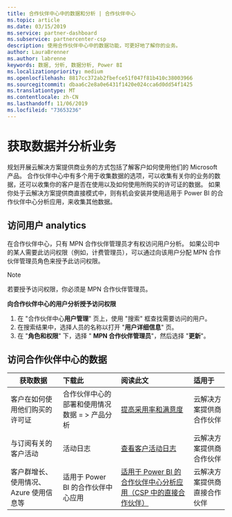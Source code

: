 ```yaml
---
title: 合作伙伴中心中的数据和分析 | 合作伙伴中心
ms.topic: article
ms.date: 03/15/2019
ms.service: partner-dashboard
ms.subservice: partnercenter-csp
description: 使用合作伙伴中心中的数据功能，可更好地了解你的业务。
author: LauraBrenner
ms.author: labrenne
keywords: 数据, 分析, 数据分析, Power BI
ms.localizationpriority: medium
ms.openlocfilehash: 8817cc372ab2fbefce51f047f81b410c38003966
ms.sourcegitcommit: dbaa6c2e8a0e6431f1420e024cca6d0dd54f1425
ms.translationtype: MT
ms.contentlocale: zh-CN
ms.lasthandoff: 11/06/2019
ms.locfileid: "73653236"
---
```

# <a name="get-data-and-analyze-your-business"></a>获取数据并分析业务 

规划开展云解决方案提供商业务的方式包括了解客户如何使用他们的 Microsoft 产品。 合作伙伴中心中有多个用于收集数据的选项，可以收集有关你的业务的数据，还可以收集你的客户是否在使用以及如何使用所购买的许可证的数据。 如果你处于云解决方案提供商直接模式中，则有机会安装并使用适用于 Power BI 的合作伙伴中心分析应用，来收集其他数据。

## <a name="access-to-user-analytics"></a>访问用户 analytics

在合作伙伴中心，只有 MPN 合作伙伴管理员才有权访问用户分析。 如果公司中的某人需要此访问权限（例如，计费管理员），可以通过向该用户分配 MPN 合作伙伴管理员角色来授予此访问权限。

>[!NOTE] 
>若要授予访问权限，你必须是 MPN 合作伙伴管理员。

**向合作伙伴中心的用户分析授予访问权限** 

1.  在 "合作伙伴中心**用户管理**" 页上，使用 "搜索" 框查找需要访问的用户。
2.  在搜索结果中，选择人员的名称以打开 "**用户详细信息**" 页。
3.  在 "**角色和权限**" 下，选择 " **MPN 合作伙伴管理员**"，然后选择 "**更新**"。

 
## <a name="access-data-in-partner-center"></a>访问合作伙伴中心的数据

|**获取数据**   |**下载此**   |**阅读此文**   | **适用于**    |
|---------------------|:-----------------------|:---------------|:--------------|
|客户在如何使用他们购买的许可证   |合作伙伴中心的部署和使用情况数据 = > 产品分析   |[提高采用率和满意度](increasing-adoption-and-satisfaction.md)|云解决方案提供商合作伙伴|
|与订阅有关的客户活动   |活动日志   |[查看客户活动日志](activity-logs.md)|云解决方案提供商合作伙伴   |
|客户群增长、使用情况、Azure 使用信息等   |适用于 Power BI 的合作伙伴中心应用   |[适用于 Power BI 的合作伙伴中心分析应用（CSP 中的直接合作伙伴）](power-bi-app-for-direct-partners.md)|云解决方案提供商直接合作伙伴|






